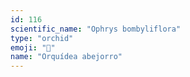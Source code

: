 ```yaml
---
id: 116
scientific_name: "Ophrys bombyliflora"
type: "orchid"
emoji: "🌸"
name: "Orquídea abejorro"
---
```

